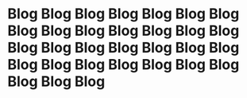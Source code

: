 # Blog Blog Blog Blog Blog Blog Blog Blog Blog Blog Blog Blog Blog Blog Blog Blog Blog Blog Blog Blog Blog Blog Blog Blog Blog Blog Blog Blog Blog Blog Blog
